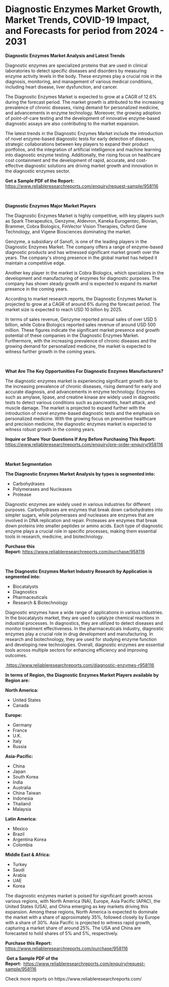 <p><h1>Diagnostic Enzymes Market Growth, Market Trends, COVID-19 Impact, and Forecasts for period from 2024 - 2031</h1></p><p><strong>Diagnostic Enzymes Market Analysis and Latest Trends</strong></p>
<p><p>Diagnostic enzymes are specialized proteins that are used in clinical laboratories to detect specific diseases and disorders by measuring enzyme activity levels in the body. These enzymes play a crucial role in the diagnosis, monitoring, and management of various medical conditions, including heart disease, liver dysfunction, and cancer.</p><p>The Diagnostic Enzymes Market is expected to grow at a CAGR of 12.6% during the forecast period. The market growth is attributed to the increasing prevalence of chronic diseases, rising demand for personalized medicine, and advancements in enzyme technology. Moreover, the growing adoption of point-of-care testing and the development of innovative enzyme-based diagnostic assays are also contributing to the market expansion.</p><p>The latest trends in the Diagnostic Enzymes Market include the introduction of novel enzyme-based diagnostic tests for early detection of diseases, strategic collaborations between key players to expand their product portfolios, and the integration of artificial intelligence and machine learning into diagnostic enzyme testing. Additionally, the rising focus on healthcare cost containment and the development of rapid, accurate, and cost-effective diagnostic solutions are driving market growth and innovation in the diagnostic enzymes sector.</p></p>
<p><strong>Get a Sample PDF of the Report:&nbsp;</strong> <a href="https://www.reliableresearchreports.com/enquiry/request-sample/958116">https://www.reliableresearchreports.com/enquiry/request-sample/958116</a></p>
<p>&nbsp;</p>
<p><strong>Diagnostic Enzymes Major Market Players</strong></p>
<p><p>The Diagnostic Enzymes Market is highly competitive, with key players such as Spark Therapeutics, Genzyme, Aldevron, Kaneka Eurogentec, Biovian, Brammer, Cobra Biologics, FinVector Vision Therapies, Oxford Gene Technology, and Vigene Biosciences dominating the market.</p><p>Genzyme, a subsidiary of Sanofi, is one of the leading players in the Diagnostic Enzymes Market. The company offers a range of enzyme-based diagnostic products and has witnessed significant market growth over the years. The company's strong presence in the global market has helped it maintain a competitive edge.</p><p>Another key player in the market is Cobra Biologics, which specializes in the development and manufacturing of enzymes for diagnostic purposes. The company has shown steady growth and is expected to expand its market presence in the coming years.</p><p>According to market research reports, the Diagnostic Enzymes Market is projected to grow at a CAGR of around 6% during the forecast period. The market size is expected to reach USD 10 billion by 2025.</p><p>In terms of sales revenue, Genzyme reported annual sales of over USD 5 billion, while Cobra Biologics reported sales revenue of around USD 500 million. These figures indicate the significant market presence and growth potential of these companies in the Diagnostic Enzymes Market. Furthermore, with the increasing prevalence of chronic diseases and the growing demand for personalized medicine, the market is expected to witness further growth in the coming years.</p></p>
<p>&nbsp;</p>
<p><strong>What Are The Key Opportunities For Diagnostic Enzymes Manufacturers?</strong></p>
<p><p>The diagnostic enzymes market is experiencing significant growth due to the increasing prevalence of chronic diseases, rising demand for early and accurate diagnosis, and advancements in enzyme technology. Enzymes such as amylase, lipase, and creatine kinase are widely used in diagnostic tests to detect various conditions such as pancreatitis, heart attack, and muscle damage. The market is projected to expand further with the introduction of novel enzyme-based diagnostic tests and the emphasis on personalized medicine. With the growing focus on preventive healthcare and precision medicine, the diagnostic enzymes market is expected to witness robust growth in the coming years.</p></p>
<p><strong>Inquire or Share Your Questions If Any Before Purchasing This Report:</strong> <a href="https://www.reliableresearchreports.com/enquiry/pre-order-enquiry/958116">https://www.reliableresearchreports.com/enquiry/pre-order-enquiry/958116</a></p>
<p>&nbsp;</p>
<p><strong>Market Segmentation</strong></p>
<p><strong>The Diagnostic Enzymes Market Analysis by types is segmented into:</strong></p>
<p><ul><li>Carbohydrases</li><li>Polymerases and Nucleases</li><li>Protease</li></ul></p>
<p><p>Diagnostic enzymes are widely used in various industries for different purposes. Carbohydrases are enzymes that break down carbohydrates into simpler sugars, while polymerases and nucleases are enzymes that are involved in DNA replication and repair. Proteases are enzymes that break down proteins into smaller peptides or amino acids. Each type of diagnostic enzyme plays a crucial role in specific processes, making them essential tools in research, medicine, and biotechnology.</p></p>
<p><strong>Purchase this Report:&nbsp;</strong><a href="https://www.reliableresearchreports.com/purchase/958116">https://www.reliableresearchreports.com/purchase/958116</a></p>
<p>&nbsp;</p>
<p><strong>The Diagnostic Enzymes Market Industry Research by Application is segmented into:</strong></p>
<p><ul><li>Biocatalysts</li><li>Diagnostics</li><li>Pharmaceuticals</li><li>Research & Biotechnology</li></ul></p>
<p><p>Diagnostic enzymes have a wide range of applications in various industries. In the biocatalysts market, they are used to catalyze chemical reactions in industrial processes. In diagnostics, they are utilized to detect diseases and monitor treatment effectiveness. In the pharmaceuticals industry, diagnostic enzymes play a crucial role in drug development and manufacturing. In research and biotechnology, they are used for studying enzyme function and developing new technologies. Overall, diagnostic enzymes are essential tools across multiple sectors for enhancing efficiency and improving outcomes.</p></p>
<p><a href="https://www.reliableresearchreports.com/diagnostic-enzymes-r958116">&nbsp;https://www.reliableresearchreports.com/diagnostic-enzymes-r958116</a></p>
<p><strong>In terms of Region, the Diagnostic Enzymes Market Players available by Region are:</strong></p>
<p>
    <p> <strong> North America: </strong>
        <ul>
            <li>United States</li>
            <li>Canada</li>
        </ul>
        </p> 
    <p> <strong> Europe: </strong>
        <ul>
            <li>Germany</li>
            <li>France</li>
            <li>U.K.</li>
            <li>Italy</li>
            <li>Russia</li>
        </ul>
        </p> 
    <p> <strong> Asia-Pacific: </strong>
        <ul>
            <li>China</li>
            <li>Japan</li>
            <li>South Korea</li>
            <li>India</li>
            <li>Australia</li>
            <li>China Taiwan</li>
            <li>Indonesia</li>
            <li>Thailand</li>
            <li>Malaysia</li>
        </ul>
        </p> 
    <p> <strong> Latin America: </strong>
        <ul>
            <li>Mexico</li>
            <li>Brazil</li>
            <li>Argentina Korea</li>
            <li>Colombia</li>
        </ul>
        </p> 
    <p> <strong> Middle East & Africa: </strong>
        <ul>
            <li>Turkey</li>
            <li>Saudi</li>
            <li>Arabia</li>
            <li>UAE</li>
            <li>Korea</li>
        </ul>
    </p>
    </p>
<p><p>The diagnostic enzymes market is poised for significant growth across various regions, with North America (NA), Europe, Asia Pacific (APAC), the United States (USA), and China emerging as key markets driving this expansion. Among these regions, North America is expected to dominate the market with a share of approximately 35%, followed closely by Europe with a share of 30%. Asia Pacific is projected to witness rapid growth, capturing a market share of around 25%. The USA and China are forecasted to hold shares of 5% and 5%, respectively.</p></p>
<p><strong>Purchase this Report: </strong><a href="https://www.reliableresearchreports.com/purchase/958116">https://www.reliableresearchreports.com/purchase/958116</a></p>
<p>&nbsp;<strong>Get a Sample PDF of the Report:&nbsp;&nbsp;</strong><a href="https://www.reliableresearchreports.com/enquiry/request-sample/958116">https://www.reliableresearchreports.com/enquiry/request-sample/958116</a></p>
<p><strong></strong></p>
<p>Check more reports on https://www.reliableresearchreports.com/</p>